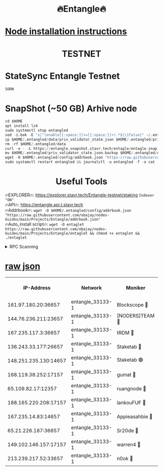 <h1 align="center"> 🔥Entangle🔥</h1>

[Node installation instructions](https://github.com/obajay/nodes-Guides/tree/main/Projects/Entangle)
=

<h1 align="center"> TESTNET</h1>

# StateSync Entangle Testnet
```python
SOON
```
# SnapShot (~50 GB) Arhive node
```python
cd $HOME
apt install lz4
sudo systemctl stop entangled
sed -i.bak -E "s|^(enable[[:space:]]+=[[:space:]]+).*$|\1false|" ~/.entangled/config/config.toml
cp $HOME/.entangled/data/priv_validator_state.json $HOME/.entangled/priv_validator_state.json.backup
rm -rf $HOME/.entangled/data
curl -o - -L https://entangle.snapshot.stavr.tech/entagle/entagle-snap.tar.lz4 | lz4 -c -d - | tar -x -C $HOME/.entangled --strip-components 2
mv $HOME/.entangled/priv_validator_state.json.backup $HOME/.entangled/data/priv_validator_state.json
wget -O $HOME/.entangled/config/addrbook.json "https://raw.githubusercontent.com/obajay/nodes-Guides/main/Projects/Entangle/addrbook.json"
sudo systemctl restart entangled && journalctl -u entangled -f -o cat
```
 <h1 align="center"> Useful Tools</h1>
 
🔥EXPLORER🔥: https://explorer.stavr.tech/Entangle-testnet/staking        `Indexer "ON"` \
🔥API🔥:      https://entangle.api.t.stavr.tech \
🔥Addrbook🔥: ```wget -O $HOME/.entangled/config/addrbook.json "https://raw.githubusercontent.com/obajay/nodes-Guides/main/Projects/Entangle/addrbook.json"``` \
🔥Auto_install script🔥:  `wget -O entaglet https://raw.githubusercontent.com/obajay/nodes-Guides/main/Projects/Entangle/entaglet && chmod +x entaglet && ./entaglet`


<details>
<summary>RPC Scanning</summary>

<h2 align="center"> We scan nodes in real time every 4 hours. And we provide the final result of RPC endpoints.
We cannot influence the operation of these nodes in any way. </h2>


```python
If Voting Power is higher than 0 --> then the Node is a validator of the network and may be subject to attack and be a potential threat to the chain.
```
```python
We marked such validators with a red symbol
```

</details>

[raw json](https://rpc-check.entangt.stavr.tech/entangt/rpc-entangt-result.json)
=


<table><tr><th>IP-Address</th><th>Network</th><th>Moniker</th><th>Latest Block Height</th><th>Earliest Block Height</th><th>Catching Up</th><th>Tx Index</th><th>Voting Power</th><th>Scan Time</th></tr><tr><td>161.97.180.20:36657</td><td>entangle_33133-1</td><td>Blockscope 🔴</td><td>2227028</td><td>1</td><td>False</td><td>off</td><td>291505448859642</td><td>2024-02-17T00:25:52.068610343UTC</td></tr><tr><td>144.76.236.211:23657</td><td>entangle_33133-1</td><td>[NODERS]TEAM 🔴</td><td>2227029</td><td>1</td><td>False</td><td>off</td><td>27067334033496295</td><td>2024-02-17T00:25:57.871068368UTC</td></tr><tr><td>167.235.117.3:36657</td><td>entangle_33133-1</td><td>tRDM 🔴</td><td>2227031</td><td>1</td><td>False</td><td>on</td><td>181490473308767</td><td>2024-02-17T00:26:07.412136335UTC</td></tr><tr><td>136.243.33.177:26657</td><td>entangle_33133-1</td><td>Staketab 🔴</td><td>2227030</td><td>660001</td><td>False</td><td>on</td><td>152589157277482</td><td>2024-02-17T00:26:00.234752903UTC</td></tr><tr><td>148.251.235.130:14657</td><td>entangle_33133-1</td><td>Staketab 🟢</td><td>2227028</td><td>660801</td><td>False</td><td>on</td><td>0</td><td>2024-02-17T00:25:51.331687248UTC</td></tr><tr><td>168.119.38.252:17157</td><td>entangle_33133-1</td><td>gumat 🔴</td><td>2227029</td><td>962001</td><td>False</td><td>on</td><td>330341387407861</td><td>2024-02-17T00:25:52.696700242UTC</td></tr><tr><td>65.109.82.17:12357</td><td>entangle_33133-1</td><td>ruangnode 🔴</td><td>2227029</td><td>1312001</td><td>False</td><td>off</td><td>500155432656040</td><td>2024-02-17T00:25:52.437018180UTC</td></tr><tr><td>188.165.220.208:17157</td><td>entangle_33133-1</td><td>lankouFUF 🔴</td><td>2227029</td><td>1910001</td><td>False</td><td>off</td><td>311415349656046</td><td>2024-02-17T00:25:53.118633200UTC</td></tr><tr><td>167.235.14.83:14657</td><td>entangle_33133-1</td><td>Appieasahbie 🔴</td><td>2227031</td><td>2042001</td><td>False</td><td>on</td><td>43255612751945201</td><td>2024-02-17T00:26:07.004362279UTC</td></tr><tr><td>65.21.226.187:36657</td><td>entangle_33133-1</td><td>Sr20de 🔴</td><td>2227028</td><td>2049001</td><td>False</td><td>off</td><td>17505985152165</td><td>2024-02-17T00:25:51.706432774UTC</td></tr><tr><td>149.102.146.157:17157</td><td>entangle_33133-1</td><td>warren4 🔴</td><td>2227029</td><td>2098001</td><td>False</td><td>on</td><td>493316762961910</td><td>2024-02-17T00:25:57.618083858UTC</td></tr><tr><td>213.239.217.52:33657</td><td>entangle_33133-1</td><td>n0ok 🔴</td><td>2227030</td><td>2127030</td><td>False</td><td>off</td><td>46591059137506417</td><td>2024-02-17T00:26:04.589075813UTC</td></tr></table>

